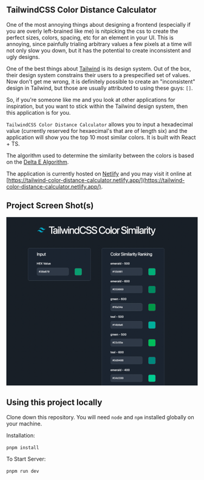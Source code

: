 ## TailwindCSS Color Distance Calculator

One of the most annoying things about designing a frontend (especially if you are overly left-brained like me) is nitpicking the css to create the perfect sizes, colors, spacing, etc for an element in your UI. This is annoying, since painfully trialing arbitrary values a few pixels at a time will not only slow you down, but it has the potential to create inconsistent and ugly designs.

One of the best things about [Tailwind](https://tailwindcss.com/) is its design system. Out of the box, their design system constrains their users to a prespecified set of values. Now don't get me wrong, it is definitely possible to create an "inconsistent" design in Tailwind, but those are usually attributed to using these guys: `[]`.

So, if you're someone like me and you look at other applications for inspiration, but you want to stick within the Tailwind design system, then this application is for you.

`TailwindCSS Color Distance Calculator` allows you to input a hexadecimal value (currently reserved for hexaecimal's that are of length six) and the application will show you the top 10 most similar colors. It is built with React + TS.

The algorithm used to determine the similarity between the colors is based on the [Delta E Algorithm](http://zschuessler.github.io/DeltaE/learn/).

The application is currently hosted on [Netlify](https://app.netlify.com/) and you may visit it online at [https://tailwind-color-distance-calculator.netlify.app/](https://tailwind-color-distance-calculator.netlify.app/).

## Project Screen Shot(s)

![Project Screenshot](ApplicationScreenshot.png)

## Using this project locally

Clone down this repository. You will need `node` and `npm` installed globally on your machine.

Installation:

`pnpm install`

To Start Server:

`pnpm run dev`
